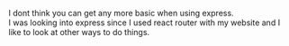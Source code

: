 I dont think you can get any more basic when using express.  
I was looking into express since I used react router with my website and 
I like to look at other ways to do things.  
